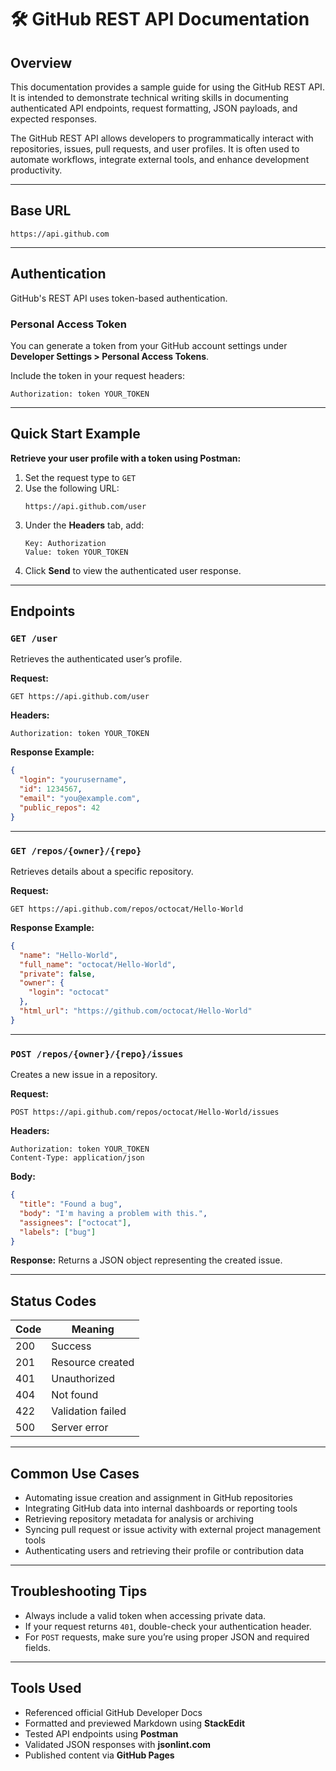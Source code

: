# 🛠 GitHub REST API Documentation

## Overview
This documentation provides a sample guide for using the GitHub REST API. It is intended to demonstrate technical writing skills in documenting authenticated API endpoints, request formatting, JSON payloads, and expected responses.

The GitHub REST API allows developers to programmatically interact with repositories, issues, pull requests, and user profiles. It is often used to automate workflows, integrate external tools, and enhance development productivity.

---

## Base URL
```
https://api.github.com
```

---

## Authentication

GitHub's REST API uses token-based authentication.

### Personal Access Token
You can generate a token from your GitHub account settings under **Developer Settings > Personal Access Tokens**.

Include the token in your request headers:
```
Authorization: token YOUR_TOKEN
```

---

## Quick Start Example

**Retrieve your user profile with a token using Postman:**

1. Set the request type to `GET`
2. Use the following URL:
   ```
   https://api.github.com/user
   ```
3. Under the **Headers** tab, add:
   ```
   Key: Authorization
   Value: token YOUR_TOKEN
   ```
4. Click **Send** to view the authenticated user response.

---

## Endpoints

### `GET /user`
Retrieves the authenticated user’s profile.

**Request:**
```
GET https://api.github.com/user
```

**Headers:**
```
Authorization: token YOUR_TOKEN
```

**Response Example:**
```json
{
  "login": "yourusername",
  "id": 1234567,
  "email": "you@example.com",
  "public_repos": 42
}
```

---

### `GET /repos/{owner}/{repo}`
Retrieves details about a specific repository.

**Request:**
```
GET https://api.github.com/repos/octocat/Hello-World
```

**Response Example:**
```json
{
  "name": "Hello-World",
  "full_name": "octocat/Hello-World",
  "private": false,
  "owner": {
    "login": "octocat"
  },
  "html_url": "https://github.com/octocat/Hello-World"
}
```

---

### `POST /repos/{owner}/{repo}/issues`
Creates a new issue in a repository.

**Request:**
```http
POST https://api.github.com/repos/octocat/Hello-World/issues
```

**Headers:**
```
Authorization: token YOUR_TOKEN
Content-Type: application/json
```

**Body:**
```json
{
  "title": "Found a bug",
  "body": "I'm having a problem with this.",
  "assignees": ["octocat"],
  "labels": ["bug"]
}
```

**Response:**
Returns a JSON object representing the created issue.

---

## Status Codes

| Code | Meaning              |
|------|----------------------|
| 200  | Success              |
| 201  | Resource created     |
| 401  | Unauthorized         |
| 404  | Not found            |
| 422  | Validation failed    |
| 500  | Server error         |

---

## Common Use Cases

- Automating issue creation and assignment in GitHub repositories
- Integrating GitHub data into internal dashboards or reporting tools
- Retrieving repository metadata for analysis or archiving
- Syncing pull request or issue activity with external project management tools
- Authenticating users and retrieving their profile or contribution data

---

## Troubleshooting Tips
- Always include a valid token when accessing private data.
- If your request returns `401`, double-check your authentication header.
- For `POST` requests, make sure you’re using proper JSON and required fields.

---

## Tools Used
- Referenced official GitHub Developer Docs
- Formatted and previewed Markdown using **StackEdit**
- Tested API endpoints using **Postman**
- Validated JSON responses with **jsonlint.com**
- Published content via **GitHub Pages**
